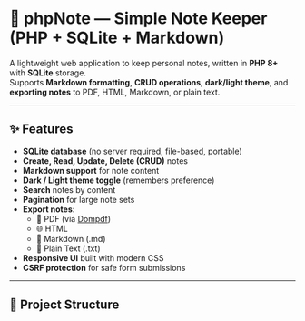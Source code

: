 # 📝 phpNote — Simple Note Keeper (PHP + SQLite + Markdown)

A lightweight web application to keep personal notes, written in **PHP 8+** with **SQLite** storage.  
Supports **Markdown formatting**, **CRUD operations**, **dark/light theme**, and **exporting notes** to PDF, HTML, Markdown, or plain text.

---

## ✨ Features

- **SQLite database** (no server required, file-based, portable)
- **Create, Read, Update, Delete (CRUD)** notes
- **Markdown support** for note content
- **Dark / Light theme toggle** (remembers preference)
- **Search** notes by content
- **Pagination** for large note sets
- **Export notes**:
  - 📄 PDF (via [Dompdf](https://github.com/dompdf/dompdf))
  - 🌐 HTML
  - 📝 Markdown (.md)
  - 📃 Plain Text (.txt)
- **Responsive UI** built with modern CSS
- **CSRF protection** for safe form submissions

---

## 📂 Project Structure

